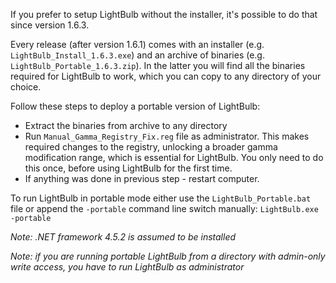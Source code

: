 If you prefer to setup LightBulb without the installer, it's possible to do that since version 1.6.3.

Every release (after version 1.6.1) comes with an installer (e.g. `LightBulb_Install_1.6.3.exe`) and an archive of binaries (e.g. `LightBulb_Portable_1.6.3.zip`). In the latter you will find all the binaries required for LightBulb to work, which you can copy to any directory of your choice.

Follow these steps to deploy a portable version of LightBulb:

- Extract the binaries from archive to any directory
- Run `Manual_Gamma_Registry_Fix.reg` file as administrator. This makes required changes to the registry, unlocking a broader gamma modification range, which is essential for LightBulb. You only need to do this once, before using LightBulb for the first time.
- If anything was done in previous step - restart computer.

To run LightBulb in portable mode either use the `LightBulb_Portable.bat` file or append the `-portable` command line switch manually: `LightBulb.exe -portable`

_Note: .NET framework 4.5.2 is assumed to be installed_

_Note: if you are running portable LightBulb from a directory with admin-only write access, you have to run LightBulb as administrator_